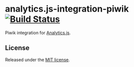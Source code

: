 # analytics.js-integration-piwik [![Build Status][ci-badge]][ci-link]

Piwik integration for [Analytics.js][].

## License

Released under the [MIT license](LICENSE).


[Analytics.js]: https://segment.com/docs/libraries/analytics.js/
[ci-link]: https://circleci.com/gh/segment-integrations/analytics.js-integration-piwik
[ci-badge]: https://circleci.com/gh/segment-integrations/analytics.js-integration-piwik.svg?style=svg

